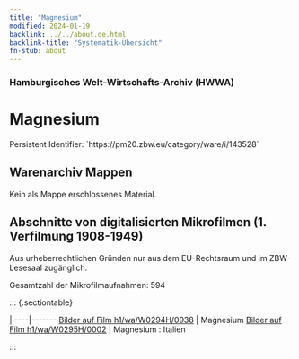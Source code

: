 ```yaml
---
title: "Magnesium"
modified: 2024-01-19
backlink: ../../about.de.html
backlink-title: "Systematik-Übersicht"
fn-stub: about
---
```


### Hamburgisches Welt-Wirtschafts-Archiv (HWWA)

# Magnesium

<div class="hint">Persistent Identifier: `https://pm20.zbw.eu/category/ware/i/143528`</div>







## Warenarchiv Mappen





Kein als Mappe erschlossenes Material.



<a id="filmsections" />

## Abschnitte von digitalisierten Mikrofilmen (1. Verfilmung 1908-1949)

<p>Aus urheberrechtlichen Gründen nur aus dem EU-Rechtsraum und im ZBW-Lesesaal zugänglich.</p>


<p>Gesamtzahl der Mikrofilmaufnahmen: 594</p>





::: {.sectiontable}

 | 
----|-------
<a class="btn" href="https://pm20.zbw.eu/film/h1/wa/W0294H/0938" rel="nofollow">Bilder auf Film h1/wa/W0294H/0938</a> | Magnesium
<a class="btn" href="https://pm20.zbw.eu/film/h1/wa/W0295H/0002" rel="nofollow">Bilder auf Film h1/wa/W0295H/0002</a> | Magnesium : Italien


:::
















